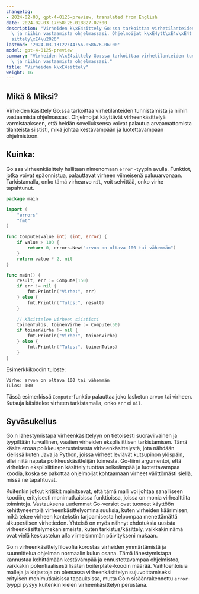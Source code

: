 ```yaml
---
changelog:
- 2024-02-03, gpt-4-0125-preview, translated from English
date: 2024-02-03 17:58:26.018827-07:00
description: "Virheiden k\xE4sittely Go:ssa tarkoittaa virhetilanteiden tunnistamista\
  \ ja niihin vastaamista ohjelmassasi. Ohjelmoijat k\xE4ytt\xE4v\xE4t virheenk\xE4\
  sittely\xE4\u2026"
lastmod: '2024-03-13T22:44:56.058676-06:00'
model: gpt-4-0125-preview
summary: "Virheiden k\xE4sittely Go:ssa tarkoittaa virhetilanteiden tunnistamista\
  \ ja niihin vastaamista ohjelmassasi."
title: "Virheiden k\xE4sittely"
weight: 16
---
```


## Mikä & Miksi?

Virheiden käsittely Go:ssa tarkoittaa virhetilanteiden tunnistamista ja niihin vastaamista ohjelmassasi. Ohjelmoijat käyttävät virheenkäsittelyä varmistaakseen, että heidän sovelluksensa voivat palautua arvaamattomista tilanteista siististi, mikä johtaa kestävämpään ja luotettavampaan ohjelmistoon.

## Kuinka:

Go:ssa virheenkäsittely hallitaan nimenomaan `error` -tyypin avulla. Funktiot, jotka voivat epäonnistua, palauttavat virheen viimeisenä paluuarvonaan. Tarkistamalla, onko tämä virhearvo `nil`, voit selvittää, onko virhe tapahtunut.

```go
package main

import (
    "errors"
    "fmt"
)

func Compute(value int) (int, error) {
    if value > 100 {
        return 0, errors.New("arvon on oltava 100 tai vähemmän")
    }
    return value * 2, nil
}

func main() {
    result, err := Compute(150)
    if err != nil {
        fmt.Println("Virhe:", err)
    } else {
        fmt.Println("Tulos:", result)
    }
    
    // Käsittelee virheen siististi
    toinenTulos, toinenVirhe := Compute(50)
    if toinenVirhe != nil {
        fmt.Println("Virhe:", toinenVirhe)
    } else {
        fmt.Println("Tulos:", toinenTulos)
    }
}
```

Esimerkkikoodin tuloste:
```
Virhe: arvon on oltava 100 tai vähemmän
Tulos: 100
```

Tässä esimerkissä `Compute`-funktio palauttaa joko lasketun arvon tai virheen. Kutsuja käsittelee virheen tarkistamalla, onko `err` ei `nil`.

## Syväsukellus

Go:n lähestymistapa virheenkäsittelyyn on tietoisesti suoraviivainen ja tyypiltään turvallinen, vaatien virheiden eksplisiittisen tarkistamisen. Tämä käsite eroaa poikkeusperusteisesta virheenkäsittelystä, jota nähdään kielissä kuten Java ja Python, joissa virheet leviävät kutsupinon ylöspäin, ellei niitä napata poikkeuskäsittelijän toimesta. Go-tiimi argumentoi, että virheiden eksplisiittinen käsittely tuottaa selkeämpää ja luotettavampaa koodia, koska se pakottaa ohjelmoijat kohtaamaan virheet välittömästi siellä, missä ne tapahtuvat.

Kuitenkin jotkut kritiikit mainitsevat, että tämä malli voi johtaa sanalliseen koodiin, erityisesti monimutkaisissa funktioissa, joissa on monia virhealttiita toimintoja. Vastauksena uudemmat Go-versiot ovat tuoneet käyttöön kehittyneempiä virheenkäsittelyominaisuuksia, kuten virheiden käärimisen, mikä tekee virheen kontekstin tarjoamisesta helpompaa menettämättä alkuperäisen virhetiedon. Yhteisö on myös nähnyt ehdotuksia uusista virheenkäsittelymekanismeista, kuten tarkistus/käsittely, vaikkakin nämä ovat vielä keskustelun alla viimeisimmän päivitykseni mukaan.

Go:n virheenkäsittelyfilosofia korostaa virheiden ymmärtämistä ja suunnittelua ohjelman normaalin kulun osana. Tämä lähestymistapa kannustaa kehittämään kestävämpää ja ennustettavampaa ohjelmistoa, vaikkakin potentiaalisesti lisäten boilerplate-koodin määrää. Vaihtoehtoisia malleja ja kirjastoja on olemassa virheenkäsittelyn sujuvoittamiseksi erityisen monimutkaisissa tapauksissa, mutta Go:n sisäänrakennettu `error`-tyyppi pysyy kuitenkin kielen virheenkäsittelyn perustana.
